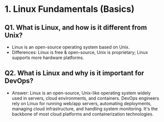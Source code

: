 # 1. Linux Fundamentals (Basics)

## Q1. What is Linux, and how is it different from Unix?
- Linux is an open-source operating system based on Unix.
- Differences: Linux is free & open-source, Unix is proprietary; Linux supports more hardware platforms.
## Q2. What is Linux and why is it important for DevOps?
- Answer: 
Linux is an open-source, Unix-like operating system widely used in servers, cloud environments, and containers. DevOps engineers rely on Linux for running web/app servers, automating deployments, managing cloud infrastructure, and handling system monitoring. It's the backbone of most cloud platforms and containerization technologies.
